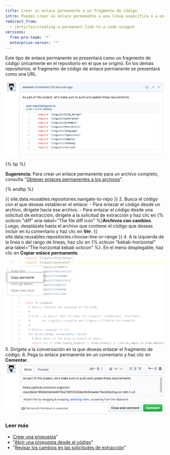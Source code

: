 ```yaml
---
title: Crear un enlace permanente a un fragmento de código
intro: Puedes crear un enlace permanente a una línea específica o a un rango de líneas de código en una versión específica de un archivo o de una solicitud de extracción.
redirect_from:
  - /articles/creating-a-permanent-link-to-a-code-snippet
versions:
  free-pro-team: '*'
  enterprise-server: '*'
---
```


Este tipo de enlace permanente se presentará como un fragmento de código únicamente en el repositorio en el que se originó. En los demás repositorios, el fragmento de código de enlace permanente se presentará como una URL.

![Fragmento de código que se presenta en un comentario](/assets/images/help/repository/rendered-code-snippet.png)

{% tip %}

**Sugerencia:** Para crear un enlace permanente para un archivo completo, consulta "[Obtener enlaces permanentes a los archivos](/articles/getting-permanent-links-to-files)".

{% endtip %}

{{ site.data.reusables.repositories.navigate-to-repo }}
2. Busca el código con el que deseas establecer el enlace:
    - Para enlazar el código desde un archivo, dirígete hacia ese archivo.
    - Para enlazar el código desde una solicitud de extracción, dirígete a la solicitud de extracción y haz clic en {% octicon "diff" aria-label="The file diff icon" %}**Archivos con cambios**. Luego, desplázate hasta el archivo que contiene el código que deseas incluir en tu comentario y haz clic en **Ver**.
{{ site.data.reusables.repositories.choose-line-or-range }}
4. A la izquierda de la línea o del rango de líneas, haz clic en {% octicon "kebab-horizontal" aria-label="The horizontal kebab octicon" %}. En el menú desplegable, haz clic en **Copiar enlace permanente**. ![Menú kebab con la opción de copiar un enlace permanente desde una línea seleccionada](/assets/images/help/repository/copy-permalink-specific-line.png)
5. Dirígete a la conversación en la que deseas enlazar el fragmento de código.
6. Pega tu enlace permanente en un comentario y haz clic en **Comentar**. ![Enlace permanente pegado en un comentario en el mismo repositorio](/assets/images/help/repository/code-snippet-permalink-in-comment.png)

### Leer más

- [Crear una propuesta](/articles/creating-an-issue/)"
- "[Abrir una propuesta desde el código](/articles/opening-an-issue-from-code/)"
- "[Revisar los cambios en las solicitudes de extracción](/articles/reviewing-changes-in-pull-requests/)"
